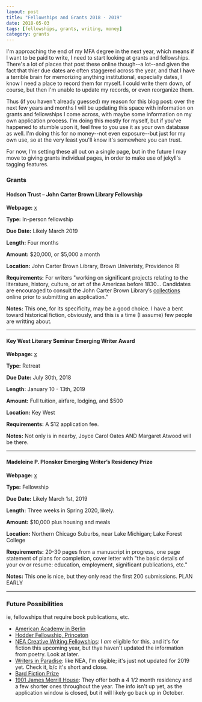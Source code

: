 ```yaml
---
layout: post
title: "Fellowships and Grants 2018 - 2019"
date: 2018-05-03
tags: [fellowships, grants, writing, money]
category: grants
---
```


I'm approaching the end of my MFA degree in the next year, which means if I want to be paid to write, I need to start looking at grants and fellowships. There's a lot of places that post these online though--a lot--and given the fact that thier due dates are often staggered across the year, and that I have a terrible brain for memorizing anything institutional, especially dates, I know I need a place to record them for myself. I could write them down, of course, but then I'm unable to update my records, or even reorganize them. 

Thus (if you haven't already guessed) my reason for this blog post: over the next few years and months I will be updating this space with information on grants and fellowships I come across, with maybe some information on my own application process. I'm doing this mostly for myself, but if you've happened to stumble upon it, feel free to you use it as your own database as well. I'm doing this for no money--not even exposure--but just for my own use, so at the very least you'll know it's somewhere you can trust.

For now, I'm setting these all out on a single page, but in the future I may move to giving grants individual pages, in order to make use of jekyll's tagging features.

### Grants ##

#### Hodson Trust – John Carter Brown Library Fellowship  ####

__Webpage:__ [x](https://www.washcoll.edu/centers/starr/fellowships/hodson-brown-fellowship.php)

__Type:__ In-person fellowship

__Due Date:__ Likely March 2019

__Length:__ Four months

__Amount:__ $20,000, or $5,000 a month

__Location:__ John Carter Brown Library, Brown Univeristy, Providence RI

__Requirements:__ For writers "working on significant projects relating to the literature, history, culture, or art of the Americas before 1830... Candidates are encouraged to consult the John Carter Brown Library’s [collections](http://www.brown.edu/academics/libraries/john-carter-brown/about/collection) online prior to submitting an application."

__Notes:__ This one, for its specificity, may be a good choice. I have a bent toward historical fiction, obviously, and this is a time (I assume) few people are writting about.

---

#### Key West Literary Seminar Emerging Writer Award ####

__Webpage:__ [x](http://www.kwls.org/awards/emerging-writer-awards/)

__Type:__ Retreat

__Due Date:__ July 30th, 2018

__Length:__ January 10 - 13th, 2019

__Amount:__ Full tuition, airfare, lodging, and $500

__Location:__ Key West 

__Requirements:__ A $12 application fee.

__Notes:__ Not only is in nearby, Joyce Carol Oates AND Margaret Atwood will be there.

---

#### Madeleine P. Plonsker Emerging Writer’s Residency Prize ####

__Webpage:__ [x](http://www.lakeforest.edu/academics/programs/english/press/plonsker.php)

__Type:__ Fellowship

__Due Date:__ Likely March 1st, 2019

__Length:__ Three weeks in Spring 2020, likely.

__Amount:__ $10,000 plus housing and meals

__Location:__ Northern Chicago Suburbs, near Lake Michigan; Lake Forest College

__Requirements:__ 20-30 pages from a manuscript in progress, one page statement of plans for completion, cover letter with "the basic details of your cv or resume: education, employment, significant publications, etc." 

__Notes:__ This one is nice, but they only read the first 200 submissions. PLAN EARLY

---

### Future Possibilities ###
ie, fellowships that require book publications, etc.

* [American Academy in Berlin](http://www.americanacademy.de/apply/apply-for-a-fellowship/)
* [Hodder Fellowship, Princeton](http://arts.princeton.edu/fellowships/hodder-fellowship/)
* [NEA Creative Writing Fellowships](https://www.arts.gov/grants-individuals/creative-writing-fellowships): I _am_ eligible for this, and it's for fiction this upcoming year, but thye haven't updated the information from poetry. Look at later.
* [Writers in Paradise](https://www.writersinparadise.com/): like NEA, I'm eligible; it's just not updated for 2019 yet. Check it, b/c it's short and close.
* [Bard Fiction Prize](http://www.bard.edu/bfp/)
* [1901 James Merrill House](http://jamesmerrillhouse.org/residency/writer-in-residence-program/): They offer both a 4 1/2 month residency and a few shorter ones throughout the year. The info isn't up yet, as the application window is closed, but it will likely go back up in October.